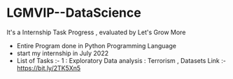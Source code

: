# LGMVIP--DataScience
It's a Internship Task Progress , evaluated by Let's Grow More
- Entire Program done in Python Programming Language
- start my internship in July 2022
- List of Tasks :- 
1 : Exploratory Data analysis : Terrorism , Datasets Link :- https://bit.ly/2TK5Xn5

